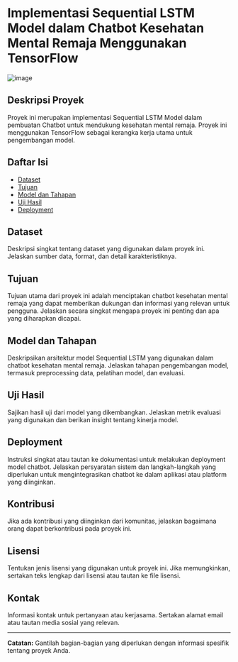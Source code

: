# Implementasi Sequential LSTM Model dalam Chatbot Kesehatan Mental Remaja Menggunakan TensorFlow

![image](https://github.com/Mazcho/Implementasi-Sequential-LSTM-Model-dalam-Chatbot-Kesehatan-Mental-Remaja-Menggunakan-TensorFlow/assets/77985996/5a78004d-a7f6-4da2-8a12-1dae7ad5927d)

## Deskripsi Proyek
Proyek ini merupakan implementasi Sequential LSTM Model dalam pembuatan Chatbot untuk mendukung kesehatan mental remaja. Proyek ini menggunakan TensorFlow sebagai kerangka kerja utama untuk pengembangan model.

## Daftar Isi
- [Dataset](#dataset)
- [Tujuan](#tujuan)
- [Model dan Tahapan](#model-dan-tahapan)
- [Uji Hasil](#uji-hasil)
- [Deployment](#deployment)

## Dataset
  Deskripsi singkat tentang dataset yang digunakan dalam proyek ini. Jelaskan sumber data, format, dan detail karakteristiknya.

## Tujuan
  Tujuan utama dari proyek ini adalah menciptakan chatbot kesehatan mental remaja yang dapat memberikan dukungan dan informasi yang relevan untuk pengguna. Jelaskan secara singkat mengapa proyek ini penting dan apa yang diharapkan dicapai.

## Model dan Tahapan
  Deskripsikan arsitektur model Sequential LSTM yang digunakan dalam chatbot kesehatan mental remaja. Jelaskan tahapan pengembangan model, termasuk preprocessing data, pelatihan model, dan evaluasi.

## Uji Hasil
  Sajikan hasil uji dari model yang dikembangkan. Jelaskan metrik evaluasi yang digunakan dan berikan insight tentang kinerja model.

## Deployment
  Instruksi singkat atau tautan ke dokumentasi untuk melakukan deployment model chatbot. Jelaskan persyaratan sistem dan langkah-langkah yang diperlukan untuk mengintegrasikan chatbot ke dalam aplikasi atau platform yang diinginkan.

## Kontribusi
  Jika ada kontribusi yang diinginkan dari komunitas, jelaskan bagaimana orang dapat berkontribusi pada proyek ini.

## Lisensi
  Tentukan jenis lisensi yang digunakan untuk proyek ini. Jika memungkinkan, sertakan teks lengkap dari lisensi atau tautan ke file lisensi.

## Kontak
  Informasi kontak untuk pertanyaan atau kerjasama. Sertakan alamat email atau tautan media sosial yang relevan.

---

**Catatan:** Gantilah bagian-bagian yang diperlukan dengan informasi spesifik tentang proyek Anda.
